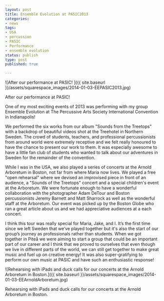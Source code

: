 ```yaml
---
layout: post
title: Ensemble Evolution at PASIC2013
categories:
- news
tags:
- USA
- percussion
- PASIC
- Performance
- ensemble evolution
status: publish
type: post
published: true

---
```


![After our performance at PASIC! ]({{ site.baseurl }}/assets/squarespace_images/2014-01-03-EEPASIC2013.jpg) 

After our performance at PASIC!  

One of my most exciting events of 2013 was performing with my group Ensemble Evolution at The Percussive Arts Society International Convention in Indianapolis!

We performed the six works from our album "Sounds from the Treetops" with a backdrop of beautiful videos shot at the Treehotel in Northern Sweden. The crowd of students, teachers, and professional percussionists from around world were extremely receptive and we felt really honoured to have the chance to present our work to them. It was especially awesome to have a little fan club of students who wanted to talk about our adventures in Sweden for the remainder of the convention.

While I was in the USA, we also played a series of concerts at the Arnold Arboretum in Boston, not far from where Maria now lives. We played a free "open rehearsal" where we devised an improvised piece in front of an audience, a "Sounds of the Treetops" concert and a special children's event at the Arboretum. We were fortunate enough to have a wonderful collaboration with the photographer Adam DeTour and Boston percussionists Jeremy Barnett and Matt Sharrock as well as the wonderful staff at the Arboretum. Our event was picked up by the Boston Globe who ran a great article about us and we had appreciative audiences at a each concert.

I think this tour was really special for Maria, Jake, and I. It’s the first time since we left Sweden that we’ve played together but it's also the start of our group’s journey as professionals rather than students. When we got together in Piteå we were aiming to start a group that could be an important part of our career and I think that we proved to ourselves that even though we live in different parts of the world, we can still get together to make great music and fuel up on creative energy! It was also super-gratifying to perform our own music at PASIC and have such an enthusiastic response!

![Rehearsing with iPads and duck calls for our concerts at the Arnold Arboretum in Boston.]({{ site.baseurl }}/assets/squarespace_images/2014-01-03-EEArnoldArboretum.jpg) 

Rehearsing with iPads and duck calls for our concerts at the Arnold Arboretum in Boston.
